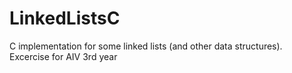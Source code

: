 # LinkedListsC
C implementation for some linked lists (and other data structures). Excercise for AIV 3rd year
